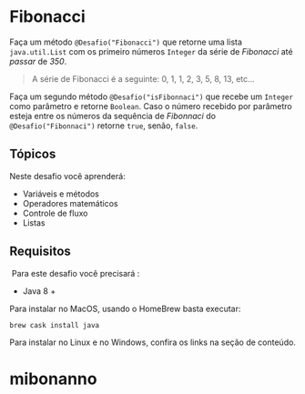# Fibonacci

Faça um método `@Desafio("Fibonacci")` que retorne uma lista `java.util.List` com os primeiro números `Integer` da série de *Fibonacci* até *passar* de *350*.

> A série de Fibonacci é a seguinte: 0, 1, 1, 2, 3, 5, 8, 13, etc...

Faça um segundo método `@Desafio("isFibonnaci")` que recebe um `Integer` como parâmetro e retorne `Boolean`.
Caso o número recebido por parâmetro esteja entre os números da sequência de *Fibonnaci* do `@Desafio("Fibonnaci")` retorne `true`, senão, `false`.

## Tópicos

Neste desafio você aprenderá:

- Variáveis e métodos
- Operadores matemáticos
- Controle de fluxo
- Listas

## Requisitos
​
Para este desafio você precisará :

- Java 8 +

Para instalar no MacOS, usando o HomeBrew basta executar:

    brew cask install java

Para instalar no Linux e no Windows, confira os links na seção de conteúdo.
# mibonanno
